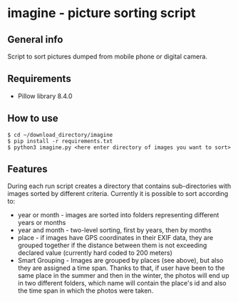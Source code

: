 # imagine - picture sorting script
## General info
Script to sort pictures dumped from mobile phone or digital camera.
## Requirements
- Pillow library 8.4.0
## How to use
```
$ cd ~/download_directory/imagine
$ pip install -r requirements.txt
$ python3 imagine.py <here enter directory of images you want to sort>
```
## Features
During each run script creates a directory that contains sub-directories with images sorted by different criteria. Currently it is possible to sort according to:  
- year or month - images are sorted into folders representing different years or months
- year and month - two-level sorting, first by years, then by months
- place - if images have GPS coordinates in their EXIF data, they are grouped together if the distance between them is not exceeding declared value (currently hard coded to 200 meters)
- Smart Grouping - Images are grouped by places (see above), but also they are assigned a time span. Thanks to that, if user have been to the same place in the summer and then in the winter, the photos will end up in two different folders, which name will contain the place's id and also the time span in which the photos were taken.
